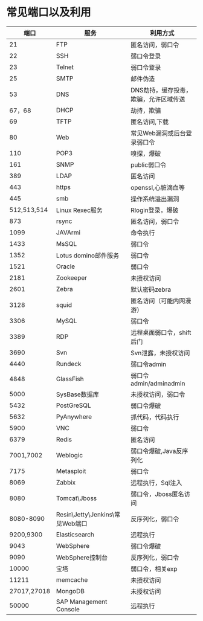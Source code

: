 # 常见端口以及利用

| 端口| 服务|利用方式 |
| ---- | ---- | ---- |
|21          |  FTP   |   匿名访问，弱口令|
|22        |    SSH     | 弱口令登录|
|23         |   Telnet   |弱口令登录|
|25 | SMTP |邮件伪造|
|53 | DNS |DNS劫持，缓存投毒，欺骗，允许区域传送|
|67，68 | DHCP |劫持，欺骗|
|69 | TFTP |匿名访问,下载|
|80         |   Web      |常见Web漏洞或后台登录弱口令|
|110 | POP3 |嗅探，爆破|
|161        |  SNMP   |  public弱口令|
|389        |  LDAP    | 匿名访问|
|443        | https                           |openssl,心脏滴血等|
|445        |  smb     | 操作系统溢出漏洞|
|512,513,514 | Linux Rexec服务 | Rlogin登录，爆破 |
|873        |  rsync  |  匿名访问，弱口令|
|1099      |  JAVArmi|  命令执行|
|1433      |  MsSQL  |  弱口令|
|1352 | Lotus domino邮件服务 | 弱口令 |
|1521       | Oracle   |弱口令|
|2181 | Zookeeper |未授权访问|
|2601      |  Zebra    |默认密码zebra|
|3128        |squid  |  匿名访问（可能内网漫游）|
|3306      |  MySQL   | 弱口令|
|3389       | RDP   | 远程桌面弱口令，shift后门 |
|3690 | Svn | Svn泄露，未授权访问 |
|4440      |  Rundeck     |     弱口令admin|
|4848    |    GlassFish    |    弱口令admin/adminadmin|
|5000 | SysBase数据库 | 未授权访问，弱口令 |
|5432      |  PostGreSQL|       弱口令爆破|
|5632 | PyAnywhere | 抓代码，代码执行 |
|5900 | VNC | 弱口令 |
|6379    |    Redis    |        匿名访问|
|7001,7002  | Weblogic   | 弱口令爆破,Java反序列化 |
|7175 | Metasploit | 弱口令 |
|8069 | Zabbix | 远程执行，Sql注入 |
|8080      |  Tomcat\Jboss  |   弱口令，Jboss匿名访问|
|8080-8090| Resin\Jetty\Jenkins\常见Web端口 |反序列化，弱口令|
|9200,9300| Elasticsearch |远程执行|
|9043   |     WebSphere    |    弱口令爆破|
|9090 | WebSphere控制台 | 反序列化，弱口令 |
|10000 | 宝塔 | 弱口令，相关exp |
|11211 |     memcache     |    未授权访问|
|27017,27018 |     MongoDB        | 未授权访问|
|50000 | SAP Management Console | 远程执行 |
